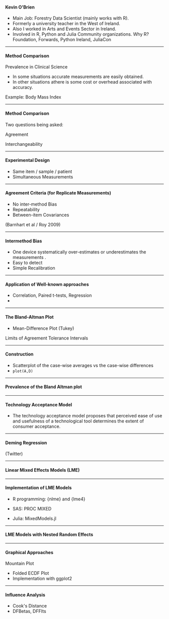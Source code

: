 
#### Kevin O'Brien 

* Main Job: Forestry Data Scientist (mainly works with R).
* Formerly a university teacher in the West of Ireland.
* Also I worked in Arts and Events Sector in Ireland.
* Involved in R, Python and Julia Community organizations.
    Why R? Foundation, Forwards, Python Ireland, JuliaCon 

-----------------------------------------------------------------

#### Method Comparison

Prevalence in Clinical Science

* In some situations accurate measurements are easily obtained.
* In other situations athere is some cost or overhead associated with accuracy.

Example: Body Mass Index

-----------------------------------------------------------------

#### Method Comparison

Two questions being asked:

Agreement

Interchangeability

-----------------------------------------------------------------

#### Experimental Design

* Same item / sample / patient
* Simultaneous Measurements


-----------------------------------------------------------------

#### Agreement Criteria (for Replicate Measurements)

* No inter-method Bias
* Repeatability
* Between-item Covariances


(Barnhart et al / Roy 2009)


-----------------------------------------------------------------

#### Intermethod Bias 

- One device systematically over-estimates or underestimates the measurements .
- Easy to detect 
- Simple Recalibration

-----------------------------------------------------------------

#### Application of Well-known approaches

* Correlation, Paired t-tests, Regression
* 

-----------------------------------------------------------------

#### The Bland-Altman Plot

* Mean-Difference Plot (Tukey)


Limits of Agreement 
Tolerance Intervals


-----------------------------------------------------------------

#### Construction

* Scatterplot of the case-wise averages vs the case-wise differences
* ``plot(A,D)``

-----------------------------------------------------------------

#### Prevalence of the Bland Altman plot




-----------------------------------------------------------------
#### Technology Acceptance Model

* The technology acceptance model proposes that perceived ease of use and usefulness of a technological tool determines the extent of consumer acceptance.



-----------------------------------------------------------------

#### Deming Regression

(Twitter)

-----------------------------------------------------------------

#### Linear Mixed Effects Models (LME)


-----------------------------------------------------------------
#### Implementation of LME Models

* R programming: {nlme} and {lme4}

* SAS: PROC MIXED

* Julia: MixedModels.jl

-----------------------------------------------------------------

#### LME Models with Nested Random Effects

-----------------------------------------------------------------

####  Graphical Approaches

Mountain Plot
 - Folded ECDF Plot
 - Implementation with ggplot2


-----------------------------------------------------------------

#### Influence Analysis

* Cook's Distance
* DFBetas, DFFIts


